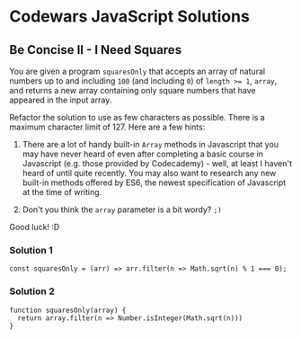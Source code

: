 # Codewars JavaScript Solutions

## Be Concise II - I Need Squares

You are given a program `squaresOnly` that accepts an array of natural numbers up to and including `100` (and including `0`) of `length >= 1`, `array`, and returns a new array containing only square numbers that have appeared in the input array.

Refactor the solution to use as few characters as possible. There is a maximum character limit of 127. Here are a few hints:

1. There are a lot of handy built-in `Array` methods in Javascript that you may have never heard of even after completing a basic course in Javascript (e.g. those provided by Codecademy) - well, at least I haven't heard of until quite recently. You may also want to research any new built-in methods offered by ES6, the newest specification of Javascript at the time of writing.

2. Don't you think the `array` parameter is a bit wordy? `;)`

Good luck! :D

### Solution 1

```
const squaresOnly = (arr) => arr.filter(n => Math.sqrt(n) % 1 === 0);
```

### Solution 2

```
function squaresOnly(array) {
  return array.filter(n => Number.isInteger(Math.sqrt(n)))
}
```
